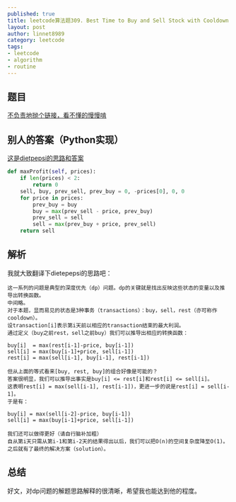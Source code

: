```yaml
---
published: true
title: leetcode算法题309. Best Time to Buy and Sell Stock with Cooldown
layout: post
author: linnet8989
category: leetcode
tags:
- leetcode
- algorithm
- routine
---
```


## 题目
[不负责地抛个链接，看不懂的慢慢啃](https://leetcode.com/problems/best-time-to-buy-and-sell-stock-with-cooldown/)

## 别人的答案（Python实现）
[这是dietpepsi的思路和答案](https://discuss.leetcode.com/topic/30421/share-my-thinking-process)

```python
def maxProfit(self, prices):
    if len(prices) < 2:
        return 0
    sell, buy, prev_sell, prev_buy = 0, -prices[0], 0, 0
    for price in prices:
        prev_buy = buy
        buy = max(prev_sell - price, prev_buy)
        prev_sell = sell
        sell = max(prev_buy + price, prev_sell)
    return sell
```

## 解析
我就大致翻译下dietepepsi的思路吧：  

    这一系列的问题是典型的深度优先（dp）问题。dp的关键就是找出反映这些状态的变量以及推导出转换函数。  
    中间略。  
    对于本题，显而易见的状态是3种事务（transactions）：buy，sell，rest（亦可称作cooldown）。  
    设transaction[i]表示第i天前以相应的transaction结束的最大利润。  
    通过定义（buy之前rest，sell之前buy）我们可以推导出相应的转换函数：  

    buy[i]  = max(rest[i-1]-price, buy[i-1]) 
    sell[i] = max(buy[i-1]+price, sell[i-1])
    rest[i] = max(sell[i-1], buy[i-1], rest[i-1])
    
    但从上面的等式看来[buy, rest, buy]的组合好像是可能的？  
    答案很明显，我们可以推导出事实是buy[i] <= rest[i]和rest[i] <= sell[i]。  
    这表明rest[i] = max(sell[i-1], rest[i-1])，更进一步的说是rest[i] = sell[i-1]。  
    于是有：  

    buy[i] = max(sell[i-2]-price, buy[i-1])
    sell[i] = max(buy[i-1]+price, sell[i-1])

    我们还可以做得更好（请自行脑补加粗）  
    自从第i天只需从第i-1和第i-2天的结果得出以后，我们可以把O(n)的空间复杂度降至O(1)。  
    之后就有了最终的解决方案（solution）。  

<!-- more -->

## 总结
好文，对dp问题的解题思路解释的很清晰，希望我也能达到他的程度。